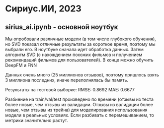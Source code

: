 # Сириус.ИИ, 2023

## sirius_ai.ipynb - основной ноутбук

Мы опробовали различные модели (в том числе глубокого обучения), но SVD показал отличные результаты за короткое время, поэтому мы выбрали его.
В ноутбуке сначала идет обработка данных.
Затем алгоритм SVD (с нахождением похожих фильмов и получением рекомендаций фильмов для пользователей).
В конце можно обучить DeepFM и FNN

Данных очень много (25 миллионов отзывов), поэтому пришлось взять 3 миллиона последних, иначе переполнялась бы память.

Результаты на тестовой выборке:
RMSE: 0.8692
MAE:  0.6677

Разбиение на train/val/test произведено по времени (отзывы из теста более новые, чем отзывы из валидации. Отзывы из валидации более новые, чем отзывы из трейна) для моделирования использования модели в реальных условиях. Если разбивать с перемешиванием, то метрики значительно растут.
